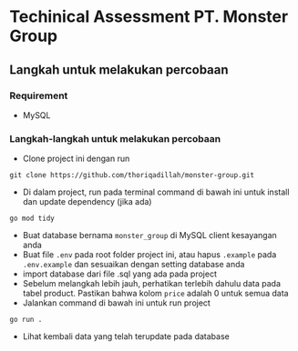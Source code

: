 # Techinical Assessment PT. Monster Group
## Langkah untuk melakukan percobaan
### Requirement
- MySQL

### Langkah-langkah untuk melakukan percobaan
- Clone project ini dengan run 
```
git clone https://github.com/thoriqadillah/monster-group.git
```
- Di dalam project, run pada terminal command di bawah ini untuk install dan update dependency (jika ada)
```
go mod tidy
```
- Buat database bernama `monster_group` di MySQL client kesayangan anda
- Buat file `.env` pada root folder project ini, atau hapus `.example` pada `.env.example` dan sesuaikan dengan setting database anda
- import database dari file .sql yang ada pada project
- Sebelum melangkah lebih jauh, perhatikan terlebih dahulu data pada tabel product. Pastikan bahwa kolom `price` adalah 0 untuk semua data
- Jalankan command di bawah ini untuk run project
```
go run .
```
- Lihat kembali data yang telah terupdate pada database
